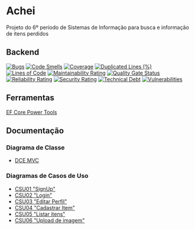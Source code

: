 # Achei
Projeto do 6º período de Sistemas de Informação para busca e informação de itens perdidos

## Backend

[![Bugs](https://sonarcloud.io/api/project_badges/measure?project=lucasgmagalhaes_Achei&metric=bugs)](https://sonarcloud.io/dashboard?id=lucasgmagalhaes_Achei)
[![Code Smells](https://sonarcloud.io/api/project_badges/measure?project=lucasgmagalhaes_Achei&metric=code_smells)](https://sonarcloud.io/dashboard?id=lucasgmagalhaes_Achei)
[![Coverage](https://sonarcloud.io/api/project_badges/measure?project=lucasgmagalhaes_Achei&metric=coverage)](https://sonarcloud.io/dashboard?id=lucasgmagalhaes_Achei)
[![Duplicated Lines (%)](https://sonarcloud.io/api/project_badges/measure?project=lucasgmagalhaes_Achei&metric=duplicated_lines_density)](https://sonarcloud.io/dashboard?id=lucasgmagalhaes_Achei)
[![Lines of Code](https://sonarcloud.io/api/project_badges/measure?project=lucasgmagalhaes_Achei&metric=ncloc)](https://sonarcloud.io/dashboard?id=lucasgmagalhaes_Achei)
[![Maintainability Rating](https://sonarcloud.io/api/project_badges/measure?project=lucasgmagalhaes_Achei&metric=sqale_rating)](https://sonarcloud.io/dashboard?id=lucasgmagalhaes_Achei)
[![Quality Gate Status](https://sonarcloud.io/api/project_badges/measure?project=lucasgmagalhaes_Achei&metric=alert_status)](https://sonarcloud.io/dashboard?id=lucasgmagalhaes_Achei)
[![Reliability Rating](https://sonarcloud.io/api/project_badges/measure?project=lucasgmagalhaes_Achei&metric=reliability_rating)](https://sonarcloud.io/dashboard?id=lucasgmagalhaes_Achei)
[![Security Rating](https://sonarcloud.io/api/project_badges/measure?project=lucasgmagalhaes_Achei&metric=security_rating)](https://sonarcloud.io/dashboard?id=lucasgmagalhaes_Achei)
[![Technical Debt](https://sonarcloud.io/api/project_badges/measure?project=lucasgmagalhaes_Achei&metric=sqale_index)](https://sonarcloud.io/dashboard?id=lucasgmagalhaes_Achei)
[![Vulnerabilities](https://sonarcloud.io/api/project_badges/measure?project=lucasgmagalhaes_Achei&metric=vulnerabilities)](https://sonarcloud.io/dashboard?id=lucasgmagalhaes_Achei)

## Ferramentas

[EF Core Power Tools](https://marketplace.visualstudio.com/items?itemName=ErikEJ.EFCorePowerTools)


## Documentação

### Diagrama de Classe

- [DCE MVC](https://docs.google.com/document/d/1ZUSzTlPLYgsEnEvXeh9WudoOS0GynfZf5T7Yxa8aiAw/edit?usp=sharing)

### Diagramas de Casos de Uso

- [CSU01 "SignUp"](https://docs.google.com/document/d/1eJR6llgWxwPzqHy0L8fXCb0ZO9tY6AC5SG8TgA2b14o/edit?usp=sharing)
- [CSU02 "Login"](https://docs.google.com/document/d/12MyD8xlxDu6dlkWR8KCyQuEUmANbeTVE-O8ya4J_5FU/edit?usp=sharing)
- [CSU03 "Editar Perfil"](https://docs.google.com/document/d/1QvOqOLTfElQ3Qlve0Tp402x7u5vBH_doj1-0CctYRtg/edit?usp=sharing)
- [CSU04 "Cadastrar Item"](https://drive.google.com/open?id=1_HoWTEw3QKBvWg0ykG5SMBm2rgggYhpVPSWdSlbgtvY)
- [CSU05 "Listar itens"](https://drive.google.com/open?id=1tdfk2lNZnfXjjgw-VO5CIWgXmAL4LRciw-ARXvkCpTU)
- [CSU06 "Upload de imagem"](https://drive.google.com/open?id=1t0oyPdy0PZFS3G4DZ_aDG5Ffepj51u0tq0WgWOc8b-w)
